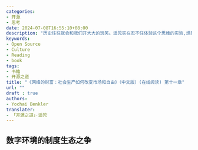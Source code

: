 ```yaml
---
categories:
- 开源
- 思考
date: 2024-07-08T16:55:10+08:00
description: "历史往往就会和我们开大大的玩笑。适兕实在忍不住体验这个思维的实验,想象虚拟的历史，于是尝试花几个月的时间翻译。Enjoy！Happy Reading～"
keywords:
- Open Source
- Culture
- Reading
- book
tags:
- 书籍
- 开源之道
title: "《网络的财富：社会生产如何改变市场和自由》（中文版）(在线阅读) 第十一章"
url: ""
draft : true
authors:
- Yochai Benkler
translater:
- 「开源之道」·适兕
---
```


## 数字环境的制度生态之争

